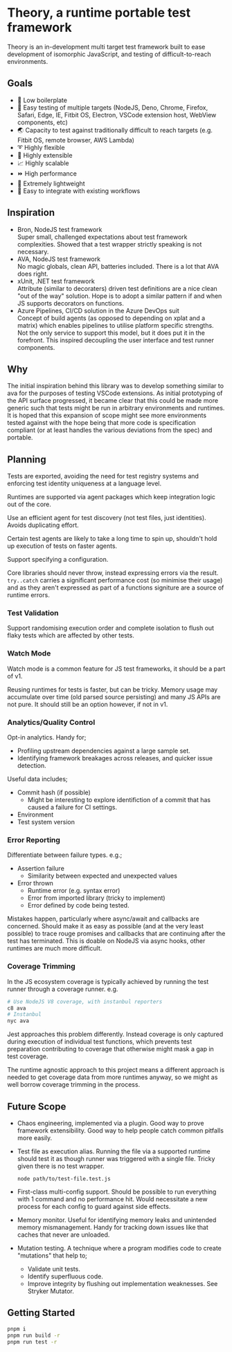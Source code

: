 # Theory, a runtime portable test framework

Theory is an in-development multi target test framework built to ease development of isomorphic JavaScript, and testing of difficult-to-reach environments.

## Goals

* 🤏 Low boilerplate
* 🐙 Easy testing of multiple targets (NodeJS, Deno, Chrome, Firefox, Safari, Edge, IE, Fitbit OS, Electron, VSCode extension host, WebView components, etc)
* 🌏 Capacity to test against traditionally difficult to reach targets (e.g. Fitbit OS, remote browser, AWS Lambda)
* ➰ Highly flexible
* 🧱 Highly extensible
* 📈 Highly scalable
* ⏩ High performance
* 🐜 Extremely lightweight
* 🧩 Easy to integrate with existing workflows

## Inspiration

* Bron, NodeJS test framework<br/>
  Super small, challenged expectations about test framework complexities. Showed that a test wrapper strictly speaking is not necessary.
* AVA, NodeJS test framework<br/>
  No magic globals, clean API, batteries included. There is a lot that AVA does right.
* xUnit, .NET test framework<br/>
  Attribute (similar to decoraters) driven test definitions are a nice clean "out of the way" solution. Hope is to adopt a similar pattern if and when JS supports decorators on functions.
* Azure Pipelines, CI/CD solution in the Azure DevOps suit<br/>
  Concept of build agents (as opposed to depending on xplat and a matrix) which enables pipelines to utilise platform specific strengths. Not the only service to support this model, but it does put it in the forefront. This inspired decoupling the user interface and test runner components.

## Why

The initial inspiration behind this library was to develop something similar to ava for the purposes of testing VSCode extensions. As initial prototyping of the API surface progressed, it became clear that this could be made more generic such that tests might be run in arbitrary environments and runtimes. It is hoped that this expansion of scope might see more environments tested against with the hope being that more code is specification compliant (or at least handles the various deviations from the spec) and portable.

## Planning

Tests are exported, avoiding the need for test registry systems and enforcing test identity uniqueness at a language level.

Runtimes are supported via agent packages which keep integration logic out of the core.

Use an efficient agent for test discovery (not test files, just identities). Avoids duplicating effort.

Certain test agents are likely to take a long time to spin up, shouldn't hold up execution of tests on faster agents.

Support specifying a configuration.

Core libraries should never throw, instead expressing errors via the result. `try..catch` carries a significant performance cost (so minimise their usage) and as they aren't expressed as part of a functions signiture are a source of runtime errors.

### Test Validation

Support randomising execution order and complete isolation to flush out flaky tests which are affected by other tests.

### Watch Mode

Watch mode is a common feature for JS test frameworks, it should be a part of v1.

Reusing runtimes for tests is faster, but can be tricky. Memory usage may accumulate over time (old parsed source persisting) and many JS APIs are not pure. It should still be an option however, if not in v1.

### Analytics/Quality Control

Opt-in analytics. Handy for;
* Profiling upstream dependencies against a large sample set.
* Identifying framework breakages across releases, and quicker issue detection.

Useful data includes;
* Commit hash (if possible)
  * Might be interesting to explore identifiction of a commit that has caused a failure for CI settings.
* Environment
* Test system version

### Error Reporting

Differentiate between failure types. e.g.;
* Assertion failure
  * Similarity between expected and unexpected values
* Error thrown
  * Runtime error (e.g. syntax error)
  * Error from imported library (tricky to implement)
  * Error defined by code being tested.

Mistakes happen, particularly where async/await and callbacks are concerned. Should make it as easy as possible (and at the very least possible) to trace rouge promises and callbacks that are continuing after the test has terminated. This is doable on NodeJS via async hooks, other runtimes are much more difficult.

### Coverage Trimming

In the JS ecosystem coverage is typically achieved by running the test runner through a coverage runner. e.g.

```sh
# Use NodeJS V8 coverage, with instanbul reporters
c8 ava
# Instanbul
nyc ava
```

Jest approaches this problem differently. Instead coverage is only captured during execution of individual test functions, which prevents test preparation contributing to coverage that otherwise might mask a gap in test coverage.

The runtime agnostic approach to this project means a different approach is needed to get coverage data from more runtimes anyway, so we might as well borrow coverage trimming in the process.

## Future Scope

* Chaos engineering, implemented via a plugin. Good way to prove framework extensibility. Good way to help people catch common pitfalls more easily.

* Test file as execution alias. Running the file via a supported runtime should test it as though runner was triggered with a single file.
  Tricky given there is no test wrapper.
  ```
  node path/to/test-file.test.js
  ```

* First-class multi-config support.
  Should be possible to run everything with 1 command and no performance hit.
  Would necessitate a new process for each config to guard against side effects.

* Memory monitor.
  Useful for identifying memory leaks and unintended memory mismanagement.
  Handy for tracking down issues like that caches that never are unloaded.

* Mutation testing.
  A technique where a program modifies code to create "mutations" that help to;
  * Validate unit tests.
  * Identify superfluous code.
  * Improve integrity by flushing out implementation weaknesses.
  See Stryker Mutator.

## Getting Started

```sh
pnpm i
pnpm run build -r
pnpm run test -r
```
